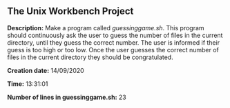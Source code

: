 ## The Unix Workbench Project


**Description:** Make a program called *guessinggame.sh*. This program should continuously ask the user to guess the number of files in the current directory, until they guess the correct number. The user is informed if their guess is too high or too low. Once the user guesses the correct number of files in the current directory they should be congratulated.

**Creation date:** 14/09/2020


**Time:** 13:31:01


**Number of lines in guessinggame.sh:**
      23
